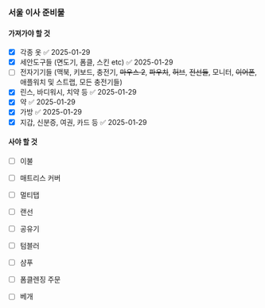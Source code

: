 ### 서울 이사 준비물
#### 가져가야 할 것
- [x] 각종 옷 ✅ 2025-01-29
- [x] 세안도구들 (면도기, 폼클, 스킨 etc) ✅ 2025-01-29
- [ ] 전자기기들 (맥북, 키보드, 충전기, ~~마우스 2~~, ~~파우치~~, ~~허브~~, ~~전선들~~, 모니터, ~~이어폰~~, 애플워치 및 스트랩, 모든 충전기들)
- [x] 린스, 바디워시, 치약 등 ✅ 2025-01-29
- [x] 약 ✅ 2025-01-29
- [x] 가방 ✅ 2025-01-29
- [x] 지갑, 신분증, 여권, 카드 등 ✅ 2025-01-29

#### 사야 할 것
- [ ] 이불
- [ ] 매트리스 커버
- [ ] 멀티탭 
- [ ] 랜선
- [ ] 공유기
- [ ] 텀블러
- [ ] 샴푸
- [ ] 폼클렌징 주문
- [ ] 베개

